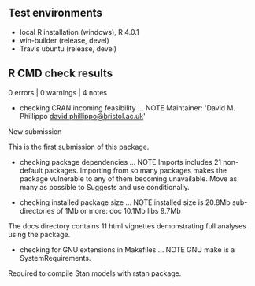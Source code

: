 ## Test environments
* local R installation (windows), R 4.0.1
* win-builder (release, devel)
* Travis ubuntu (release, devel)

## R CMD check results

0 errors | 0 warnings | 4 notes

* checking CRAN incoming feasibility ... NOTE
Maintainer: 'David M. Phillippo <david.phillippo@bristol.ac.uk>'

New submission

This is the first submission of this package.

* checking package dependencies ... NOTE
Imports includes 21 non-default packages.
Importing from so many packages makes the package vulnerable to any of
them becoming unavailable.  Move as many as possible to Suggests and
use conditionally.

* checking installed package size ... NOTE
  installed size is 20.8Mb
  sub-directories of 1Mb or more:
    doc   10.1Mb
    libs   9.7Mb

The docs directory contains 11 html vignettes demonstrating full analyses using
the package.

* checking for GNU extensions in Makefiles ... NOTE
GNU make is a SystemRequirements.

Required to compile Stan models with rstan package.
